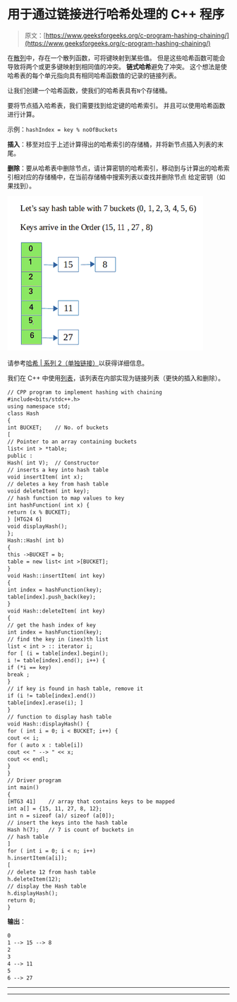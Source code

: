 # 用于通过链接进行哈希处理的 C++ 程序

> 原文：[https://www.geeksforgeeks.org/c-program-hashing-chaining/](https://www.geeksforgeeks.org/c-program-hashing-chaining/)

在[散列](http://www.geeksforgeeks.org/hashing-data-structure/)中，存在一个散列函数，可将键映射到某些值。 但是这些哈希函数可能会导致将两个或更多键映射到相同值的冲突。 **链式哈希**避免了冲突。 这个想法是使哈希表的每个单元指向具有相同哈希函数值的记录的链接列表。

让我们创建一个哈希函数，使我们的哈希表具有`N`个存储桶。

要将节点插入哈希表，我们需要找到给定键的哈希索引。 并且可以使用哈希函数进行计算。

示例：`hashIndex = key % noOfBuckets`

**插入**：移至对应于上述计算得出的哈希索引的存储桶，并将新节点插入列表的末尾。

**删除**：要从哈希表中删除节点，请计算密钥的哈希索引，移动到与计算出的哈希索引相对应的存储桶中，在当前存储桶中搜索列表以查找并删除节点 给定密钥（如果找到）。

![](img/9f7240401363f22b94eb01c1c94738d1.png)

请参考[哈希 | 系列 2（单独链接）](https://www.geeksforgeeks.org/hashing-set-2-separate-chaining/)以获得详细信息。

我们在 C++ 中使用[列表](https://www.geeksforgeeks.org/list-cpp-stl/)，该列表在内部实现为链接列表（更快的插入和删除）。

```
// CPP program to implement hashing with chaining
#include<bits/stdc++.h>
using namespace std;
class Hash
{
int BUCKET;    // No. of buckets
[
// Pointer to an array containing buckets
list< int > *table;
public :
Hash( int V);  // Constructor
// inserts a key into hash table
void insertItem( int x);
// deletes a key from hash table
void deleteItem( int key);
// hash function to map values to key
int hashFunction( int x) {
return (x % BUCKET);
} [HTG24 6]
void displayHash();
};
Hash::Hash( int b)
{
this ->BUCKET = b;
table = new list< int >[BUCKET];
}
void Hash::insertItem( int key)
{
int index = hashFunction(key);
table[index].push_back(key);
}
void Hash::deleteItem( int key)
{
// get the hash index of key
int index = hashFunction(key);
// find the key in (inex)th list
list < int > :: iterator i;
for [ (i = table[index].begin();
i != table[index].end(); i++) {
if (*i == key)
break ;
}
// if key is found in hash table, remove it
if (i != table[index].end())
table[index].erase(i); ]
}
// function to display hash table
void Hash::displayHash() {
for ( int i = 0; i < BUCKET; i++) {
cout << i;
for ( auto x : table[i])
cout << " --> " << x;
cout << endl;
}
}
// Driver program
int main()
{
[HTG3 41]    // array that contains keys to be mapped
int a[] = {15, 11, 27, 8, 12};
int n = sizeof (a)/ sizeof (a[0]);
// insert the keys into the hash table
Hash h(7);   // 7 is count of buckets in
// hash table
]
for ( int i = 0; i < n; i++)
h.insertItem(a[i]);
[
// delete 12 from hash table
h.deleteItem(12);
// display the Hash table
h.displayHash();
return 0;
}
```

**输出**：

```
0
1 --> 15 --> 8
2
3
4 --> 11
5
6 --> 27

```



* * *

* * *



